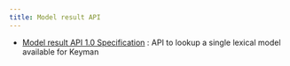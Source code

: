 ```yaml
---
title: Model result API
---
```


* [Model result API 1.0 Specification](1.0)
: API to lookup a single lexical model available for Keyman